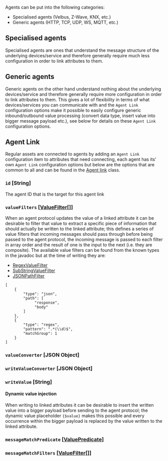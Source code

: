 Agents can be put into the following categories:

* Specialised agents (Velbus, Z-Wave, KNX, etc.)
* Generic agents (HTTP, TCP, UDP, WS, MQTT, etc.)

## Specialised agents
Specialised agents are ones that understand the message structure of the underlying devices/service and therefore generally require much less configuration in order to link attributes to them.

## Generic agents
Generic agents on the other hand understand nothing about the underlying devices/service and therefore generally require more configuration in order to link attributes to them. This gives a lot of flexibility in terms of what devices/services you can communicate with and the `Agent Link` configuration options make it possible to easily configure generic inbound/outbound value processing (convert data type, insert value into bigger message payload etc.), see below for details on these `Agent Link` configuration options.

## Agent Link
Regular assets are connected to agents by adding an `Agent Link` configuration item to attributes that need connecting, each agent has its' own `Agent Link` configuration options but below are the options that are common to all and can be found in the [Agent link](https://github.com/openremote/openremote/blob/master/model/src/main/java/org/openremote/model/asset/agent/AgentLink.java) class.

### `id` [String]
The agent ID that is the target for this agent link

### `valueFilters` [[ValueFilter](https://github.com/openremote/openremote/blob/master/model/src/main/java/org/openremote/model/value/ValueFilter.java)[]]
When an agent protocol updates the value of a linked attribute it can be desirable to filter that value to extract a specific piece of information that should actually be written to the linked attribute; this defines a series of value filters that incoming messages should pass through before being passed to the agent protocol, the incoming message is passed to each filter in array order and the result of one is the input to the next (i.e. they are composite). The available value filters can be found from the known types in the javadoc but at the time of writing they are:

* [RegexValueFilter](https://github.com/openremote/openremote/blob/a58951f6780176163bad7f58f79ba2a12eb75eb6/model/src/main/java/org/openremote/model/value/RegexValueFilter.jav)
* [SubStringValueFilter](https://github.com/openremote/openremote/blob/a58951f6780176163bad7f58f79ba2a12eb75eb6/model/src/main/java/org/openremote/model/value/SubStringValueFilter.java)
* [JSONPathFilter](https://github.com/openremote/openremote/blob/a58951f6780176163bad7f58f79ba2a12eb75eb6/model/src/main/java/org/openremote/model/value/JsonPathFilter.java)

```
[
    {
        "type": "json",
        "path": [
             "response",
             "body"
        ]
    },
    {
        "type": "regex",
        "pattern": ".*(\\d)$",
        "matchGroup": 1
    }
]
```

### `valueConverter` [JSON Object]


### `writeValueConverter` [JSON Object]

### `writeValue` [String]

#### Dynamic value injection
When writing to linked attributes it can be desirable to insert the written value into a bigger payload before sending to the agent protocol; the dynamic value placeholder `{$value}` makes this possible and every occurrence within the bigger payload is replaced by the value written to the linked attribute.

### `messageMatchPredicate` [[ValuePredicate](https://github.com/openremote/openremote/blob/a58951f6780176163bad7f58f79ba2a12eb75eb6/model/src/main/java/org/openremote/model/query/filter/ValuePredicate.java)]

### `messageMatchFilters` [[ValueFilter](https://github.com/openremote/openremote/blob/master/model/src/main/java/org/openremote/model/value/ValueFilter.java)[]]



